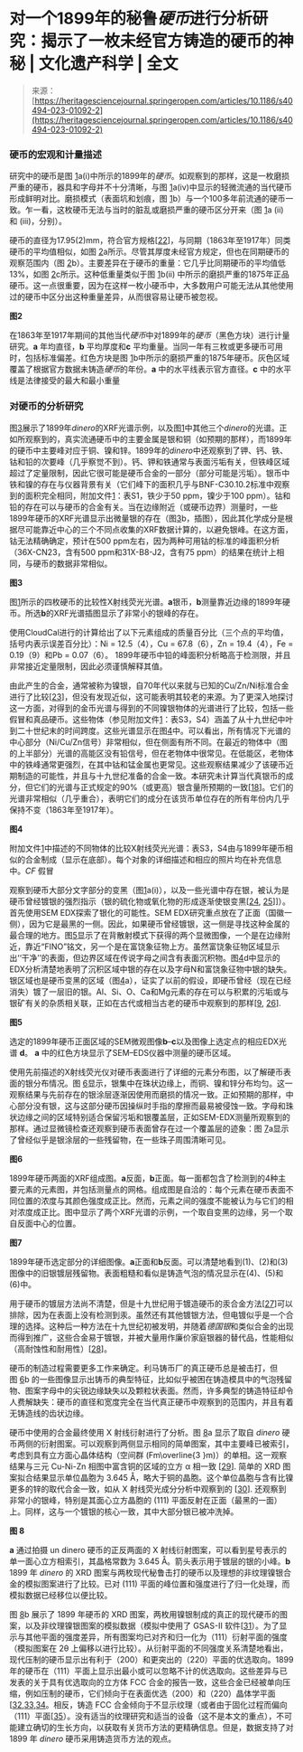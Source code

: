 <!--yml

类别：未分类

日期：2024年05月27日 14:35:44

-->

# 对一个1899年的秘鲁*硬币*进行分析研究：揭示了一枚未经官方铸造的硬币的神秘 | 文化遗产科学 | 全文

> 来源：[https://heritagesciencejournal.springeropen.com/articles/10.1186/s40494-023-01092-2](https://heritagesciencejournal.springeropen.com/articles/10.1186/s40494-023-01092-2)

### 硬币的宏观和计量描述

研究中的硬币是图 [1](/articles/10.1186/s40494-023-01092-2#Fig1)a(i)中所示的1899年的*硬币*。如观察到的那样，这是一枚磨损严重的硬币，器具和字母并不十分清晰，与图 [1](/articles/10.1186/s40494-023-01092-2#Fig1)a(iv)中显示的轻微流通的当代硬币形成鲜明对比。磨损模式（表面坑和划痕，图 [1](/articles/10.1186/s40494-023-01092-2#Fig1)b）与一个100多年前流通的硬币一致。乍一看，这枚硬币无法与当时的脏乱或磨损严重的硬币区分开来（图 [1](/articles/10.1186/s40494-023-01092-2#Fig1)a (ii) 和 (iii)，分别）。

硬币的直径为17.95(2)mm，符合官方规格[[22](/articles/10.1186/s40494-023-01092-2#ref-CR22 "Ginocchio M. Centenario del “sol” peruano (1863–1963) [Centennial of the Peruvian “sol” (1863–1963)]. Numisma (Revista la Soc Iberoam Estud numismáticos). 1965;77:15–51.")]，与同期（1863年至1917年）同类硬币的平均值相似，如图 [2](/articles/10.1186/s40494-023-01092-2#Fig2)a所示。尽管其厚度未经官方规定，但也在同期硬币的观察范围内（图 [2](/articles/10.1186/s40494-023-01092-2#Fig2)b）。主要差异在于硬币的重量：它几乎比同期硬币的平均值低13%，如图 [2](/articles/10.1186/s40494-023-01092-2#Fig2)c所示。这种低重量类似于图 [1](/articles/10.1186/s40494-023-01092-2#Fig1)b(ii) 中所示的磨损严重的1875年正品硬币。这一点很重要，因为在这样一枚小硬币中，大多数用户可能无法从其他使用过的硬币中区分出这种重量差异，从而很容易让硬币被忽视。

**图2**

在1863年至1917年期间的其他当代*硬币*中对1899年的*硬币*（黑色方块）进行计量研究。**a** 年均直径，**b** 平均厚度和**c** 平均重量。当同一年有三枚或更多硬币可用时，包括标准偏差。红色方块是图 [1](/articles/10.1186/s40494-023-01092-2#Fig1)b中所示的磨损严重的1875年硬币。灰色区域覆盖了根据官方数据未铸造*硬币*的年份。**a** 中的水平线表示官方直径。**c** 中的水平线是法律接受的最大和最小重量

### 对硬币的分析研究

图[3](/articles/10.1186/s40494-023-01092-2#Fig3)展示了1899年*dinero*的XRF光谱示例，以及图[1](/articles/10.1186/s40494-023-01092-2#Fig1)中其他三个*dinero*的光谱。正如所观察到的，真实流通硬币中的主要金属是银和铜（如预期的那样），而1899年的硬币中主要峰对应于铜、镍和锌。1899年的*dinero*中还观察到了钾、钙、铁、钴和铅的次要峰（几乎察觉不到）。钙、钾和铁通常与表面污垢有关，但铁峰区域超过了定量限制，因此它很可能是硬币合金的一部分（部分可能是污垢）。银币中铁和镍的存在与仪器背景有关（它们峰下的面积几乎与BNF-C30.10.2标准中观察到的面积完全相同，附加文件[1](/articles/10.1186/s40494-023-01092-2#MOESM1)：表S1，铁少于50 ppm，镍少于100 ppm）。钴和铅的存在可以与硬币的合金有关。当在边缘附近（或硬币边界）测量时，一些1899年硬币的XRF光谱显示出微量银的存在（图[3](/articles/10.1186/s40494-023-01092-2#Fig3)b，插图），因此其化学成分是根据尽可能靠近中心的三个不同点收集的XRF数据计算的，以避免银峰。在这方面，钴无法精确确定，预计在500 ppm左右，因为两种可用钴的标准的峰面积分析（36X-CN23，含有500 ppm和31X-B8-J2，含有75 ppm）的结果在统计上相同，与硬币的数据非常相似。

**图3**

图[1](/articles/10.1186/s40494-023-01092-2#Fig1)所示的四枚硬币的比较性X射线荧光光谱。**a**银币，**b**测量靠近边缘的1899年硬币。所选**b**的XRF光谱插图显示了非常小的银峰的存在。

使用CloudCal进行的计算给出了以下元素组成的质量百分比（三个点的平均值，括号内表示误差百分比）：Ni = 12.5（4），Cu = 67.8（6），Zn = 19.4（4），Fe = 0.19（9）和Pb = 0.07（6）。 1899年硬币中铅的峰面积分析略高于检测限，并且非常接近定量限制，因此必须谨慎解释其值。

由此产生的合金，通常被称为镍银，自70年代以来就与已知的Cu/Zn/Ni标准合金进行了比较[[23](/articles/10.1186/s40494-023-01092-2#ref-CR23 "铜发展协会Inc. 应用数据表。锻造铜合金的标准指定。2023年。第74页。https://www.copper.org/resources/properties/db/datasheets/all-alloys.pdf ")]，但没有发现近似，这可能表明其较老的来源。为了更深入地探讨这一方面，对得到的金币光谱与得到的不同镍银物体的光谱进行了比较，包括一些假冒和真品硬币。这些物体（参见附加文件[1](/articles/10.1186/s40494-023-01092-2#MOESM1)：表S3，S4）涵盖了从十九世纪中叶到二十世纪末的时间跨度。这些光谱显示在图[4](/articles/10.1186/s40494-023-01092-2#Fig4)中。可以看出，所有情况下光谱的中心部分（Ni/Cu/Zn信号）非常相似，但在侧面有所不同。在最近的物体中（图的上半部分）光谱的高能区没有铅信号，但在老物体中很常见。在低能区，老物体中的铁峰通常更强烈，在其中钴和锰金属也更常见。这些观察结果减少了该硬币近期制造的可能性，并且与十九世纪准备的合金一致。本研究未计算当代真银币的成分，但它们的光谱与正式规定的90%（或更高）银含量所预期的一致[[18](/articles/10.1186/s40494-023-01092-2#ref-CR18 "Sarango-Ramírez MK. Estudio cronológico de la composición química de monedas de sol de plata acuñadas entre 1863 y 1917 por medio de fluorescencia de rayos X portátil [Chronological study of the chemical composition of silver sol coins minted between 1863 and 1917 by means of portable X-ray fluorescence]. Pontificia Universidad Católica del Perú. 2018. http://repositorio.pucp.edu.pe/index/handle/123456789/146601 ")]。它们的光谱非常相似（几乎重合），表明它们的成分在该货币单位存在的所有年份内几乎保持不变（1863年至1917年）。

**图4**

附加文件[1](/articles/10.1186/s40494-023-01092-2#MOESM1)中描述的不同物体的比较X射线荧光光谱：表S3，S4由与1899年硬币相似的合金制成（显示在底部）。每个对象的详细描述和相应的照片均在补充信息中。*CF* 假冒

观察到硬币大部分文字部分的变黑（图[1](/articles/10.1186/s40494-023-01092-2#Fig1)a(i)），以及一些光谱中存在银，被认为是硬币曾经镀银的强烈指示（银的硫化物或氧化物的形成逐渐使银变黑[[24](/articles/10.1186/s40494-023-01092-2#ref-CR24 "White WW. Sulfide and the toning process. Numis. 1990;103:398–402."), [25](/articles/10.1186/s40494-023-01092-2#ref-CR25 "Watkinson D. Conservation, corrosion science and evidence-based preservation strategies for metallic heritage artefacts. In: Dillmann P, Watkinson D, Angelini E, Adriaens A, editors. Corrosion and conservation of cultural heritage metallic artefacts. Darya Ganj: Woodhead Publishing Limited; 2013.")]]）。首先使用SEM EDX探索了银化的可能性。SEM EDX研究重点放在了正面（国徽一侧），因为它是最黑的一侧。因此，如果硬币曾经镀银，这一侧是寻找这种金属的最合理的地方。图[5](/articles/10.1186/s40494-023-01092-2#Fig5)显示了在背散射模式下获得的两个显微图像，一个是在边缘附近，靠近“FINO”铭文，另一个是在富饶象征物上方。虽然富饶象征物区域显示出‘‘干净’’的表面，但边界区域在传说字母之间含有表面沉积物。图[4](/articles/10.1186/s40494-023-01092-2#Fig4)d中显示的EDX分析清楚地表明了沉积区域中银的存在以及字母N和富饶象征物中银的缺失。银区域也是硬币变黑的区域（图[4](/articles/10.1186/s40494-023-01092-2#Fig4)a），证实了以前的假设，即硬币曾经（现在已经消失）镀了一层旧的银。Al、Si、O、Ca和Mg元素的存在可以与积累的污垢或与银矿有关的杂质相关联，正如在古代或相当古老的硬币中观察到的那样[[9](/articles/10.1186/s40494-023-01092-2#ref-CR9 "Pearson PN, Botticelli M, Ericsson J, Olender J, Spruženiece L. Authenticating coins of the ‘roman emperor’ Sponsian. PLoS ONE. 2022;17: e0274285\.                    https://doi.org/10.1371/journal.pone.0274285                                    ."), [26](/articles/10.1186/s40494-023-01092-2#ref-CR26 "Nord AG, Tronner K. Analysis of Swedish silver coins: silver surface enrichment, dirt, corrosion, polishing, and origins. Stud Conserv. 2020\.                    https://doi.org/10.1080/00393630.2020.1781409                                    .")].

**图5**

选定的1899年硬币正面区域的SEM微观图像**b**–**c**以及图像上选定点的相应EDX光谱 **d**。 **a** 中的红色方块显示了SEM–EDS仪器中测量的硬币区域。

使用先前描述的X射线荧光仪对硬币表面进行了详细的元素分布图，以了解硬币表面的银分布情况。图 [6](/articles/10.1186/s40494-023-01092-2#Fig6)显示，银集中在珠状边缘上，而铜、镍和锌分布均匀。这一观察结果与先前存在的银涂层逐渐因使用而磨损的情况一致。正如预期的那样，中心部分没有银，这与这部分硬币因操纵时手指的摩擦而最易被侵蚀一致。字母和珠状边缘之间的区域特别适合保留污垢和银覆盖层，正如SEM-EDX测量所观察到的那样。通过显微镜检查还观察到硬币表面曾存在过一个覆盖层的迹象：图 [7](/articles/10.1186/s40494-023-01092-2#Fig7)a显示了曾经似乎是银涂层的一些残留物，在一些珠子周围清晰可见。

**图6**

1899年硬币两面的XRF组成图。**a**反面，**b**正面。每一面都包含了检测到的4种主要元素的元素图，并包括测量点的网格。组成图是自洽的：每个元素在硬币表面不同位置的浓度与其颜色强度成正比。然而，元素之间的强度不能被认为与它们的相对浓度成正比。图中显示了两个XRF光谱的示例，一个取自变黑的边缘，另一个取自反面中心的位置。

**图7**

1899年硬币选定部分的详细图像。**a**正面和**b**反面。可以清楚地看到(1)、(2)和(3)图像中的旧银镀层残留物。表面粗糙和看似是铸造气泡的情况显示在(4)、(5)和(6)中。

用于硬币的镀层方法尚不清楚，但是十九世纪用于镀造硬币的汞合金方法[[27](/articles/10.1186/s40494-023-01092-2#ref-CR27 "La Niece S. Silver plating and patination cultural, technical & historical developments. Oxford: Butterworth-Heinemann; 1993.")]可以排除，因为在表面上没有检测到汞。虽然还有其他镀银方法，但电镀似乎是一个合理的选择。这种后一种方法在十九世纪初被发明，并随着*德国银*和类似合金的出现而得到推广，这些合金易于镀银，并被大量用作廉价家庭银器的替代品，性能相似（高耐蚀性和耐用性）[[28](/articles/10.1186/s40494-023-01092-2#ref-CR28 "Bureau of Standards. Circular of the bureau of standards, no100, Nickel. Washington: Department of Commerce; 1921.")]。

硬币的制造过程需要更多工作来确定。利马铸币厂的真正硬币总是被击打，但图 [6](/articles/10.1186/s40494-023-01092-2#Fig6)b 的一些图像显示出铸币的典型特征，比如似乎被困在铸造模具中的气泡残留物、图案字母中的尖锐边缘缺失以及颗粒状表面。然而，许多典型的铸造特征却令人费解缺失：硬币的直径和宽度完全在当代真正硬币中观察到的范围内，并且有着无铸造线的齿状边缘。

硬币中使用的合金最终使用 X 射线衍射进行了分析。图 [8](/articles/10.1186/s40494-023-01092-2#Fig8)a 显示了取自 *dinero* 硬币两侧的衍射图案。可以观察到两侧显示相同的简单图案，其中主要峰已被索引，考虑到具有立方面心晶体结构（空间群 \(Fm\overline{3 }m\)）的单相。这一观察结果与三元 Cu-Ni-Zn 相图中富含铜的区域的立方 α 相一致 [[29](/articles/10.1186/s40494-023-01092-2#ref-CR29 "Jiang M, Wang CP, Liu XJ, Ohnuma I, Kainuma R, Vassilev GP, et al. Thermodynamic calculation of phase equilibria in the Cu-Ni-Zn system. J Phys Chem Solids. 2005;66:246–50\.                    https://doi.org/10.1016/j.jpcs.2004.08.039                                    .")]. 简单的 XRD 图案拟合结果显示单位晶胞为 3.645 Å，略大于铜的晶胞。这个单位晶胞与含有比镍更多的锌的取代合金一致，如从 X 射线荧光成分分析中观察到的 [[30](/articles/10.1186/s40494-023-01092-2#ref-CR30 "Pearson WB. A Handbook of Lattice Spacings and Structures of Metals and Alloys. London: Pergamon Press; 1964\.                    https://doi.org/10.1016/C2013-0-08243-6                                    .")]. 还观察到非常小的银峰，特别是其面心立方晶胞的 (111) 平面反射在正面（最黑的一面）上。同样，这与一个镀银的核心一致，其中大部分银已被冲洗掉。

**图 8**

**a** 通过拍摄 un dinero 硬币的正反两面的 X 射线衍射图案，可以看到星号表示的单一面心立方相索引，其晶格常数为 3.645 Å。箭头表示用于镀层的银的小峰。**b** 1899 年 *dinero* 的 XRD 图案与两枚现代秘鲁击打的硬币以及理想的非纹理镍银合金的模拟图案进行了比较。已对 (111) 平面的峰位置和强度进行了归一化处理，而模拟数据已经移位以便比较。

图 [8](/articles/10.1186/s40494-023-01092-2#Fig8)b 展示了 1899 年硬币的 XRD 图案，两枚用镍银制成的真正的现代硬币的图案，以及非纹理镍银图案的模拟数据（模拟中使用了 GSAS-II 软件[[31](/articles/10.1186/s40494-023-01092-2#ref-CR31 "Toby BH, Von Dreele RB. GSAS-II: The genesis of a modern open-source all purpose crystallography software package. J Appl Crystallogr. 2013;46:544–9\.                    https://doi.org/10.1107/S0021889813003531                                    .")）。为了显示与其他平面的强度差异，所有图案均已对齐和归一化为（111）衍射平面的强度（模拟图案在 2θ 上偏移以进行比较）。从衍射平面的不同强度关系清楚地看出，现代压制的硬币显示出有利于（200）和更突出的（220）平面的优选取向。1899 年的硬币在（111）平面上显示出最小或可以忽略不计的优选取向。这些差异与已发表的关于具有优选取向的立方体 FCC 合金的报告一致，这些合金已经被单向压缩，例如压制的硬币，它们倾向于在表面优选（200）和（220）晶体学平面[[32](#ref-CR32 "Bartoli L, Agresti J, Mascalchi M, Mencaglia A, Cacciari I, Siano S. Combined elemental and microstructural analysis of genuine and fake copper-alloy coins. Quantum Electron. 2011;41:663–8\.                    https://doi.org/10.1070/QE2011v041n07ABEH014523                                    ."),[33](#ref-CR33 "Kockelmann W, Siano S, Bartoli L, Visser D, Hallebeek P, Traum R, et al. Applications of TOF neutron diffraction in archaeometry. Appl Phys A Mater Sci Process. 2006;83:175–82\.                    https://doi.org/10.1007/s00339-006-3503-6                                    ."),[34](/articles/10.1186/s40494-023-01092-2#ref-CR34 "Xie Y, Lutterotti L. Texture analysis of ancient coins with TOF. J Mater Sci. 2004;39:3329–37\.                    https://doi.org/10.1023/B:JMSC.0000026933.28906.19                                    .")。相反，铸造 FCC 合金倾向于不显示纹理（或者由于固化过程而偏向（111）平面[[35](/articles/10.1186/s40494-023-01092-2#ref-CR35 "Spittle JA. Preferred orientations in cast metals. Mater Sci Technol. 2005;21:546–50\.                    https://doi.org/10.1179/174328405X42974                                    .")）。没有适当的纹理研究和适当的设备（这不是本文的重点），不可能建立确切的生长方向，以获取有关货币方法的更精确信息。但是，数据支持了对 1899 年 *dinero* 硬币采用铸造货币方法的观点。
